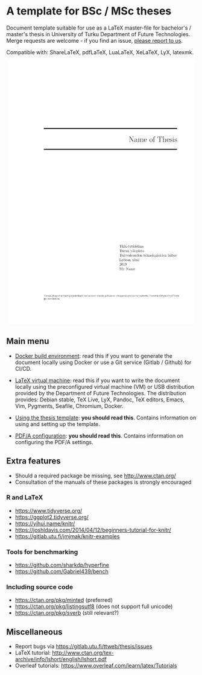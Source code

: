 # A template for BSc / MSc theses

Document template suitable for use as a LaTeX master-file for bachelor's /
master's thesis in University of Turku Department of Future Technologies.
Merge requests are welcome - if you find an issue, [please report to us](issues/new).

Compatible with: ShareLaTeX, pdfLaTeX, LuaLaTeX, XeLaTeX, LyX, latexmk.

<div align=center>

![](web/thesis.png)

</div>

## Main menu

 * [Docker build environment](web/docker.md): read this if you want to generate the
   document locally using Docker or use a Git service (Gitlab / Github)
   for CI/CD.

 * [LaTeX virtual machine](web/vm.md): read this if you want to write the
   document locally using the preconfigured virtual machine (VM) or
   USB distribution provided by the Department of Future Technologies.
   The distribution provides: Debian stable, TeX Live, LyX, Pandoc,
   TeX editors, Emacs, Vim, Pygments, Seafile, Chromium, Docker.

 * [Using the thesis template](web/config.md): **you should read this**.
   Contains information on using and setting up the template.
   
 * [PDF/A configuration](web/pdfa.md): **you should read this**.
   Contains information on configuring the PDF/A settings.
 


## Extra features

- Should a required package be missing, see http://www.ctan.org/ 
- Consultation of the manuals of these packages is strongly encouraged 

### R and LaTeX

- https://www.tidyverse.org/
- https://ggplot2.tidyverse.org/
- https://yihui.name/knitr/
- https://joshldavis.com/2014/04/12/beginners-tutorial-for-knitr/
- https://gitlab.utu.fi/jmjmak/knitr-examples

### Tools for benchmarking

- https://github.com/sharkdp/hyperfine
- https://github.com/Gabriel439/bench

### Including source code

- https://ctan.org/pkg/minted (preferred)
- https://ctan.org/pkg/listingsutf8 (does not support full unicode)
- https://ctan.org/pkg/sverb (still relevant?)

## Miscellaneous

- Report bugs via https://gitlab.utu.fi/ttweb/thesis/issues
- LaTeX tutorial: http://www.ctan.org/tex-archive/info/lshort/english/lshort.pdf
- Overleaf tutorials: https://www.overleaf.com/learn/latex/Tutorials
